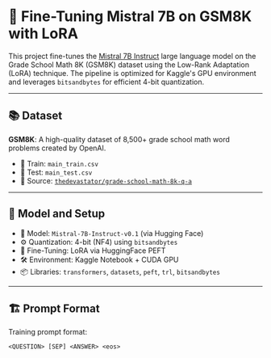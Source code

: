 # 🧠 Fine-Tuning Mistral 7B on GSM8K with LoRA 

This project fine-tunes the [Mistral 7B Instruct](https://huggingface.co/mistralai/Mistral-7B-Instruct-v0.1) large language model on the Grade School Math 8K (GSM8K) dataset using the Low-Rank Adaptation (LoRA) technique. The pipeline is optimized for Kaggle's GPU environment and leverages `bitsandbytes` for efficient 4-bit quantization.

---

## 📚 Dataset

**GSM8K**: A high-quality dataset of 8,500+ grade school math word problems created by OpenAI.

- 📂 Train: `main_train.csv`
- 📂 Test: `main_test.csv`
- 🧠 Source: [`thedevastator/grade-school-math-8k-q-a`](https://www.kaggle.com/datasets/thedevastator/grade-school-math-8k-q-a)

---

## 🔧 Model and Setup

- 🧠 Model: `Mistral-7B-Instruct-v0.1` (via Hugging Face)
- ⚙️ Quantization: 4-bit (NF4) using `bitsandbytes`
- 🧩 Fine-Tuning: LoRA via HuggingFace PEFT
- 🛠 Environment: Kaggle Notebook + CUDA GPU
- 📦 Libraries: `transformers`, `datasets`, `peft`, `trl`, `bitsandbytes`

---

## 🏗️ Prompt Format

Training prompt format:
```text
<QUESTION> [SEP] <ANSWER> <eos>
